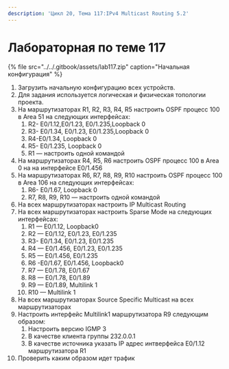```yaml
---
description: 'Цикл 20, Тема 117:IPv4 Multicast Routing 5.2'
---
```


# Лабораторная по теме 117

{% file src="../../.gitbook/assets/lab117.zip" caption="Начальная конфигурация" %}

1. Загрузить начальную конфигурацию всех устройств.
2. Для задания используется логическая и физическая топологии проекта.
3. На маршрутизаторах R1, R2, R3, R4, R5 настроить OSPF процесс 100 в Аrea 51 на следующих интерфейсах:
   1. R2- E0/1.12,E0/1.23, E0/1.235,Loopback 0
   2. R3- E0/1.34, E0/1.23, E0/1.235,Loopback 0
   3. R4-E0/1.34, Loopback 0
   4. R5- E0/1.235, Loopback 0
   5. R1 — настроить одной командой
4. На маршрутизаторах R4, R5, R6 настроить OSPF процесс 100 в Аrea 0 на на интерфейсе E0/1.456
5. На маршрутизаторах R6, R7, R8, R9, R10 настроить OSPF процесс 100 в Аrea 106 на следующих интерфейсах:
   1. R6- E0/1.67, Loopback 0
   2. R7, R8, R9, R10 — настроить одной командой
6. На всех маршрутизаторах настроить IP Multicast Routing
7. На всех маршрутизаторах настроить Sparse Mode на следующих интерфейсах:
   1. R1 — E0/1.12, Loopback0
   2. R2 — E0/1.12, E0/1.23, E0/1.235
   3. R3- E0/1.34, E0/1.23, E0/1.235
   4. R4 — E0/1.456, E0/1.23, E0/1.235
   5. R5 — E0/1.456, E0/1.235
   6. R6 -E0/1.67, E0/1.456, Loopback0
   7. R7 — E0/1.78, E0/1.67
   8. R8 — E0/1.78, E0/1.89
   9. R9 — E0/1.89, Multilink 1
   10. R10 — Multilink 1
8. На всех маршрутизаторах Source Specific Multicast на всех маршрутизаторах
9. Настроить интерфейс Multilink1 маршрутизатора R9 следующим образом:
   1. Настроить версию IGMP 3
   2. В качестве клиента группы 232.0.0.1
   3. В качестве источника указать IP адрес интверфейса E0/1.12 маршрутизатора R1
10. Проверить каким образом идет трафик

